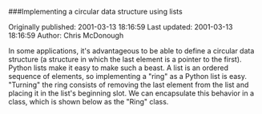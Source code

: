 ###Implementing a circular data structure using lists

Originally published: 2001-03-13 18:16:59
Last updated: 2001-03-13 18:16:59
Author: Chris McDonough

In some applications, it's advantageous to be able to define a circular data structure (a structure in which the last element is a pointer to the first).  Python lists make it easy to make such a beast.  A list is an ordered sequence of elements, so implementing a "ring" as a Python list is easy.  "Turning" the ring consists of removing the last element from the list and placing it in the list's beginning slot.  We can encapsulate this behavior in a class, which is shown below as the "Ring" class.